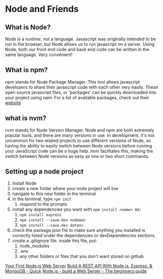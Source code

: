 # Node and Friends

## What is Node?
Node is a *runtime*, not a language.  Javascript was originally intended to be run in the browser, but Node allows us to run javascript on a server.  Using Node, both our front end code and back end code can be written in the same language.  Very convenient!

## What is npm?
npm stands for Node Package Manager.  This tool allows javascript developers to share their javascript code with each other very easily.  These open source javascript files, or 'packages' can be quickly downloaded into your project using npm.  For a list of available packages, check out their [website](https://www.npmjs.com/)

## what is nvm?
nvm stands for Node Version Manager.  Node and npm are both extremely popular tools, and there are many versions in use.  In development, it's not uncommon for two related projects to use different versions of Node, so having the ability to easily switch between Node versions before running your JavaScript code can be a huge help.  nvm facilitates this, making the switch between Node versions as easy as one or two short commands.  

## Setting up a node project
1. Install Node
2. create a new folder where your node project will live
3. navigate to this new folder in the terminal
4. in the terminal, type `npm init`
   1. respond to the prompts
5. install any dependencies you want with `npm install <name>`.  ex:
   1. `npm install express`
   2. `npm install --save-dev nodemon`
   3. `npm install --save-dev dotenv`
6. check the package.json file to make sure anything you installed is correctly listed under the dependencies or devDependencies sections.
7. create a .gitignore file.  inside this file, put:
   1. node_modules
   2. .env
   3. any other folders or files that you don't want stored on github




[Your First Node.js Web Server](https://www.youtube.com/watch?v=VShtPwEkDD0&ab_channel=WebDevSimplified)
[Build A REST API With Node.js, Express, & MongoDB - Quick](https://www.youtube.com/watch?v=fgTGADljAeg&ab_channel=WebDevSimplified)
[Node.js - build a Web Server - The beginners guide](https://www.youtube.com/watch?v=WRpfuKq-Am8&ab_channel=AtomicCode)